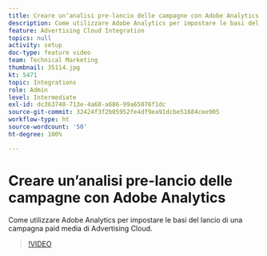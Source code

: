 ```yaml
---
title: Creare un’analisi pre-lancio delle campagne con Adobe Analytics
description: Come utilizzare Adobe Analytics per impostare le basi del lancio di una campagna paid media di Advertising Cloud.
feature: Advertising Cloud Integration
topics: null
activity: setup
doc-type: feature video
team: Technical Marketing
thumbnail: 35114.jpg
kt: 5471
topic: Integrations
role: Admin
level: Intermediate
exl-id: dc363748-713e-4a68-a686-99a65076f1dc
source-git-commit: 32424f3f2b05952fe4df9ea91dcbe51684cee905
workflow-type: ht
source-wordcount: '50'
ht-degree: 100%

---
```


# Creare un’analisi pre-lancio delle campagne con Adobe Analytics

Come utilizzare Adobe Analytics per impostare le basi del lancio di una campagna paid media di Advertising Cloud.

>[!VIDEO](https://video.tv.adobe.com/v/35114/?quality=12&learn=on)
